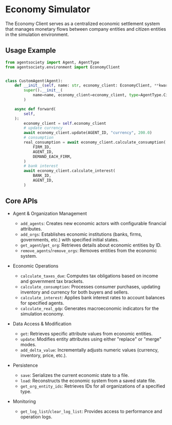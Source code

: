 # Economy Simulator

The Economy Client serves as a centralized economic settlement system that manages monetary flows between company entities and citizen entities in the simulation environment.  

## Usage Example

```python
from agentsociety import Agent, AgentType
from agentsociety.environment import EconomyClient


class CustomAgent(Agent):
    def __init__(self, name: str, economy_client: EconomyClient, **kwargs):
        super().__init__(
            name=name, economy_client=economy_client, type=AgentType.Citizen, **kwargs
        )

    async def forward(
        self,
    ):
        economy_client = self.economy_client
        # update currency
        await economy_client.update(AGENT_ID, "currency", 200.0)
        # consumption
        real_consumption = await economy_client.calculate_consumption(
            FIRM_ID,
            AGENT_ID,
            DEMAND_EACH_FIRM,
        )
        # bank interest
        await economy_client.calculate_interest(
            BANK_ID,
            AGENT_ID,
        )
```

## Core APIs

- Agent & Organization Management
  - `add_agents`: Creates new economic actors with configurable financial attributes.
  - `add_orgs`: Establishes economic institutions (banks, firms, governments, etc.) with specified initial states.
  - `get_agent`/`get_org`: Retrieves details about economic entities by ID.
  - `remove_agents`/`remove_orgs`: Removes entities from the economic system.
  
- Economic Operations
  - `calculate_taxes_due`: Computes tax obligations based on income and government tax brackets.
  - `calculate_consumption`: Processes consumer purchases, updating inventory and currency for both buyers and sellers.
  - `calculate_interest`: Applies bank interest rates to account balances for specified agents.
  - `calculate_real_gdp`: Generates macroeconomic indicators for the simulation economy.

- Data Access & Modification
  - `get`: Retrieves specific attribute values from economic entities.
  - `update`: Modifies entity attributes using either "replace" or "merge" modes.
  - `add_delta_value`: Incrementally adjusts numeric values (currency, inventory, price, etc.).

- Persistence
  - `save`: Serializes the current economic state to a file.
  - `load`: Reconstructs the economic system from a saved state file.
  - `get_org_entity_ids`: Retrieves IDs for all organizations of a specified type.

- Monitoring
  - `get_log_list`/`clear_log_list`: Provides access to performance and operation logs.
